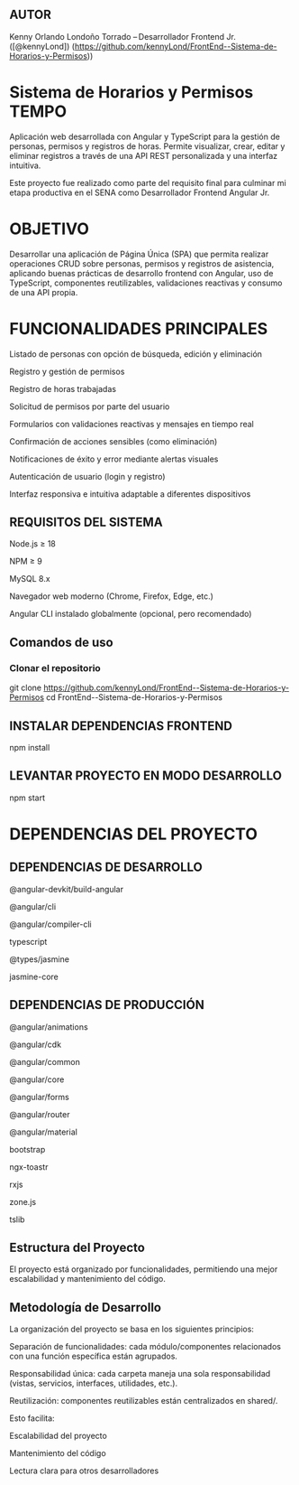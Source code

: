 ## AUTOR
Kenny Orlando Londoño Torrado – Desarrollador Frontend Jr. 
([@kennyLond])
(https://github.com/kennyLond/FrontEnd--Sistema-de-Horarios-y-Permisos))

# Sistema de Horarios y Permisos TEMPO
Aplicación web desarrollada con Angular y TypeScript para la gestión de personas, permisos y registros de horas. Permite visualizar, crear, editar y eliminar registros a través de una API REST personalizada y una interfaz intuitiva.

Este proyecto fue realizado como parte del requisito final para culminar mi etapa productiva en el SENA como Desarrollador Frontend Angular Jr.

# OBJETIVO
Desarrollar una aplicación de Página Única (SPA) que permita realizar operaciones CRUD sobre personas, permisos y registros de asistencia, aplicando buenas prácticas de desarrollo frontend con Angular, uso de TypeScript, componentes reutilizables, validaciones reactivas y consumo de una API propia.

# FUNCIONALIDADES PRINCIPALES
Listado de personas con opción de búsqueda, edición y eliminación

Registro y gestión de permisos

Registro de horas trabajadas

Solicitud de permisos por parte del usuario

Formularios con validaciones reactivas y mensajes en tiempo real

Confirmación de acciones sensibles (como eliminación)

Notificaciones de éxito y error mediante alertas visuales

Autenticación de usuario (login y registro)

Interfaz responsiva e intuitiva adaptable a diferentes dispositivos

## REQUISITOS DEL SISTEMA
Node.js ≥ 18

NPM ≥ 9

MySQL 8.x

Navegador web moderno (Chrome, Firefox, Edge, etc.)

Angular CLI instalado globalmente (opcional, pero recomendado)

## Comandos de uso

### Clonar el repositorio

git clone https://github.com/kennyLond/FrontEnd--Sistema-de-Horarios-y-Permisos
cd FrontEnd--Sistema-de-Horarios-y-Permisos

## INSTALAR DEPENDENCIAS FRONTEND
npm install

## LEVANTAR PROYECTO EN MODO DESARROLLO
npm start

# DEPENDENCIAS DEL PROYECTO

## DEPENDENCIAS DE DESARROLLO
@angular-devkit/build-angular

@angular/cli

@angular/compiler-cli

typescript

@types/jasmine

jasmine-core

## DEPENDENCIAS DE PRODUCCIÓN 
@angular/animations

@angular/cdk

@angular/common

@angular/core

@angular/forms

@angular/router

@angular/material

bootstrap

ngx-toastr

rxjs

zone.js

tslib

##  Estructura del Proyecto
El proyecto está organizado por funcionalidades, permitiendo una mejor escalabilidad y mantenimiento del código.

##  Metodología de Desarrollo
La organización del proyecto se basa en los siguientes principios:

Separación de funcionalidades: cada módulo/componentes relacionados con una función específica están agrupados.

Responsabilidad única: cada carpeta maneja una sola responsabilidad (vistas, servicios, interfaces, utilidades, etc.).

Reutilización: componentes reutilizables están centralizados en shared/.

Esto facilita:

Escalabilidad del proyecto

Mantenimiento del código

Lectura clara para otros desarrolladores

